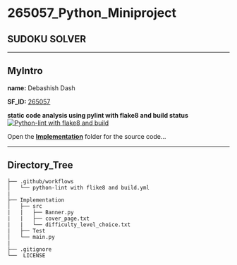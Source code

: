 # 265057_Python_Miniproject
## SUDOKU SOLVER
-----
## MyIntro
**name:** Debashish Dash

**SF_ID:** [265057](https://futureskillsnasscom.edcast.com/@debasishdash98)

**static code analysis using pylint with flake8 and build status**
[![Python-lint with flake8 and build](https://github.com/debasish2110/265057_Python_Miniproject/actions/workflows/python-app.yml/badge.svg)](https://github.com/debasish2110/265057_Python_Miniproject/actions/workflows/python-app.yml)

Open the **[Implementation](https://github.com/debasish2110/265057_Python_Miniproject/tree/master/Implementation)** folder for the source code...

-----

## Directory_Tree

```
├── .github/workflows
│   └── python-lint with flike8 and build.yml
| 
├── Implementation
│   ├── src
|   |   ├── Banner.py
|   |   ├── cover_page.txt
|   |   └── difficulty_level_choice.txt
|   ├── Test
│   └── main.py
|
├── .gitignore 
└──  LICENSE

```
